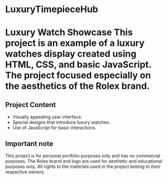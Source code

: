 # LuxuryTimepieceHub

# Luxury Watch Showcase  This project is an example of a luxury watches display created using HTML, CSS, and basic JavaScript. The project focused especially on the aesthetics of the Rolex brand.  

## Project Content 
- Visually appealing user interface. 
- Special designs that introduce luxury watches.
- Use of JavaScript for basic interactions.

## Important note
This project is for personal portfolio purposes only and has no commercial purposes. The Rolex brand and logo are used for aesthetic and educational purposes only. All rights to the materials used in the project belong to their respective owners.
